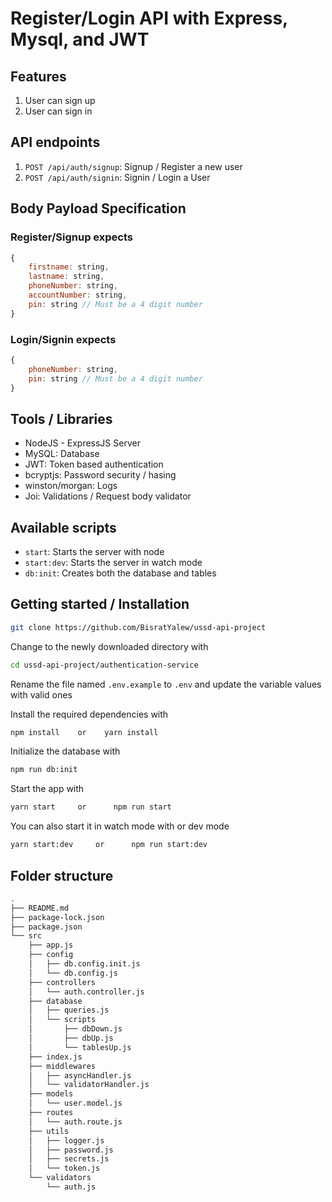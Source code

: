 # Register/Login API with Express, Mysql, and JWT

## Features
1. User can sign up
2. User can sign in

## API endpoints

1. `POST /api/auth/signup`: Signup / Register a new user
2. `POST /api/auth/signin`: Signin / Login a User

## Body Payload Specification

### Register/Signup expects

```js
{
    firstname: string,
    lastname: string,
    phoneNumber: string,
    accountNumber: string,
    pin: string // Must be a 4 digit number
}
```

### Login/Signin expects

```js
{
    phoneNumber: string,
    pin: string // Must be a 4 digit number
}
```



## Tools / Libraries
* NodeJS - ExpressJS Server
* MySQL: Database
* JWT: Token based authentication
* bcryptjs: Password security / hasing
* winston/morgan: Logs
* Joi: Validations / Request body validator


## Available scripts
* `start`: Starts the server with node
* `start:dev`: Starts the server in watch mode
* `db:init`: Creates both the database and tables



## Getting started / Installation


```sh
git clone https://github.com/BisratYalew/ussd-api-project
```


Change to the newly downloaded directory with

```sh
cd ussd-api-project/authentication-service
```


Rename the file named `.env.example` to `.env` and update the variable values with valid ones

Install the required dependencies with

```sh
npm install    or    yarn install
```

Initialize the database with

```sh
npm run db:init
```

Start the app with

```sh
yarn start     or      npm run start
```

You can also start it in watch mode with or dev mode

```sh
yarn start:dev     or      npm run start:dev
```

## Folder structure
```sh
.
├── README.md
├── package-lock.json
├── package.json
└── src
    ├── app.js
    ├── config
    │   ├── db.config.init.js
    │   └── db.config.js
    ├── controllers
    │   └── auth.controller.js
    ├── database
    │   ├── queries.js
    │   └── scripts
    │       ├── dbDown.js
    │       ├── dbUp.js
    │       └── tablesUp.js
    ├── index.js
    ├── middlewares
    │   ├── asyncHandler.js
    │   └── validatorHandler.js
    ├── models
    │   └── user.model.js
    ├── routes
    │   └── auth.route.js
    ├── utils
    │   ├── logger.js
    │   ├── password.js
    │   ├── secrets.js
    │   └── token.js
    └── validators
        └── auth.js
```